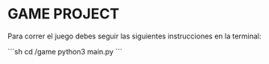 # GAME PROJECT

Para correr el juego debes seguir las siguientes instrucciones en la terminal:

´´´sh
cd /game
python3 main.py
´´´
